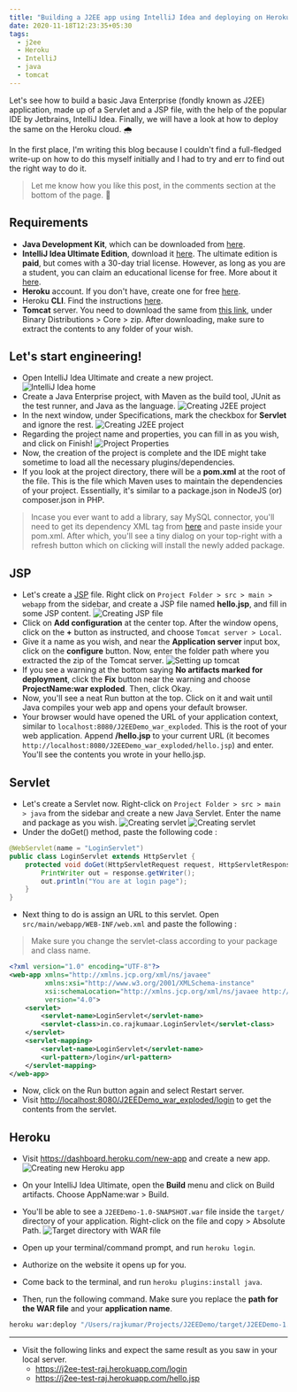 ```yaml
---
title: "Building a J2EE app using IntelliJ Idea and deploying on Heroku"
date: 2020-11-18T12:23:35+05:30
tags:
  - j2ee
  - Heroku
  - IntelliJ
  - java
  - tomcat
---
```


Let's see how to build a basic Java Enterprise (fondly known as J2EE) application, made up of a Servlet and a JSP file, with the help of the popular IDE by Jetbrains, IntelliJ Idea. Finally, we will have a look at how to deploy the same on the Heroku cloud. 🌧

In the first place, I'm writing this blog because I couldn't find a full-fledged write-up on how to do this myself initially and I had to try and err to find out the right way to do it.

> Let me know how you like this post, in the comments section at the bottom of the page. 😬

## Requirements
- **Java Development Kit**, which can be downloaded from [here](https://www.oracle.com/in/java/technologies/javase-downloads.html).
- **IntelliJ Idea Ultimate Edition**, download it [here](https://www.jetbrains.com/idea/download). The ultimate edition is **paid**, but comes with a 30-day trial license. However, as long as you are a student, you can claim an educational license for free. More about it [here](https://www.jetbrains.com/community/education/#students).
- **Heroku** account. If you don't have, create one for free [here](https://signup.heroku.com).
- Heroku **CLI**. Find the instructions [here](https://devcenter.heroku.com/articles/heroku-cli).
- **Tomcat** server. You need to download the same from [this link](https://tomcat.apache.org/download-90.cgi), under Binary Distributions > Core > zip. After downloading, make sure to extract the contents to any folder of your wish.

## Let's start engineering!
- Open IntelliJ Idea Ultimate and create a new project.
![IntelliJ Idea home](/j2ee/intellij-home.png)
- Create a Java Enterprise project, with Maven as the build tool, JUnit as the test runner, and Java as the language.
![Creating J2EE project](/j2ee/create-j2ee.png)
- In the next window, under Specifications, mark the checkbox for **Servlet** and ignore the rest.
![Creating J2EE project](/j2ee/create-j2ee-servlet.png)
- Regarding the project name and properties, you can fill in as you wish, and click on Finish!
![Project Properties](/j2ee/project-properties.png)
- Now, the creation of the project is complete and the IDE might take sometime to load all the necessary plugins/dependencies.
- If you look at the project directory, there will be a **pom.xml** at the root of the file. This is the file which Maven uses to maintain the dependencies of your project. Essentially, it's similar to a package.json in NodeJS (or) composer.json in PHP.
> Incase you ever want to add a library, say MySQL connector, you'll need to get its dependency XML tag from [here](https://mvnrepository.com/artifact/mysql/mysql-connector-java/8.0.21) and paste inside your pom.xml. After which, you'll see a tiny dialog on your top-right with a refresh button which on clicking will install the newly added package.

## JSP
- Let's create a [JSP](https://www.tutorialspoint.com/jsp/index.htm) file. Right click on `Project Folder > src > main > webapp` from the sidebar, and create a JSP file named __hello.jsp__, and fill in some JSP content.
![Creating JSP file](/j2ee/create-jsp.png)
- Click on **Add configuration** at the center top. After the window opens, click on the **+** button as instructed, and choose `Tomcat server > Local`.
- Give it a name as you wish, and near the **Application server** input box, click on the **configure** button. Now, enter the folder path where you extracted the zip of the Tomcat server.
![Setting up tomcat](/j2ee/tomcat-dir.png)
- If you see a warning at the bottom saying __No artifacts marked for deployment__, click the **Fix** button near the warning and choose **ProjectName:war exploded**. Then, click Okay.
- Now, you'll see a neat Run button at the top. Click on it and wait until Java compiles your web app and opens your default browser.
- Your browser would have opened the URL of your application context, similar to `localhost:8080/J2EEDemo_war_exploded`. This is the root of your web application. Append **/hello.jsp** to your current URL (it becomes `http://localhost:8080/J2EEDemo_war_exploded/hello.jsp`) and enter. You'll see the contents you wrote in your hello.jsp.

## Servlet
- Let's create a Servlet now. Right-click on `Project Folder > src > main > java` from the sidebar and create a new Java Servlet. Enter the name and package as you wish. 
![Creating servlet](/j2ee/new-servlet.png)
![Creating servlet](/j2ee/servlet.png)
- Under the doGet() method, paste the following code : 
```java
@WebServlet(name = "LoginServlet")
public class LoginServlet extends HttpServlet {
    protected void doGet(HttpServletRequest request, HttpServletResponse response) throws ServletException, IOException {
        PrintWriter out = response.getWriter();
        out.println("You are at login page");
    }
}
```
- Next thing to do is assign an URL to this servlet. Open `src/main/webapp/WEB-INF/web.xml` and paste the following : 
> Make sure you change the servlet-class according to your package and class name.
```xml
<?xml version="1.0" encoding="UTF-8"?>
<web-app xmlns="http://xmlns.jcp.org/xml/ns/javaee"
         xmlns:xsi="http://www.w3.org/2001/XMLSchema-instance"
         xsi:schemaLocation="http://xmlns.jcp.org/xml/ns/javaee http://xmlns.jcp.org/xml/ns/javaee/web-app_4_0.xsd"
         version="4.0">
    <servlet>
        <servlet-name>LoginServlet</servlet-name>
        <servlet-class>in.co.rajkumaar.LoginServlet</servlet-class>
    </servlet>
    <servlet-mapping>
        <servlet-name>LoginServlet</servlet-name>
        <url-pattern>/login</url-pattern>
    </servlet-mapping>
</web-app>
```
- Now, click on the Run button again and select Restart server. 
- Visit [http://localhost:8080/J2EEDemo_war_exploded/login](http://localhost:8080/J2EEDemo_war_exploded/login) to get the contents from the servlet.

## Heroku
- Visit https://dashboard.heroku.com/new-app and create a new app.
![Creating new Heroku app](/j2ee/heroku-new.png)
- On your IntelliJ Idea Ultimate, open the **Build** menu and click on Build artifacts. Choose AppName:war > Build.
- You'll be able to see a `J2EEDemo-1.0-SNAPSHOT.war` file inside the `target/` directory of your application. Right-click on the file and copy > Absolute Path.
![Target directory with WAR file](/j2ee/target.png)

- Open up your terminal/command prompt, and run `heroku login`.
- Authorize on the website it opens up for you.
- Come back to the terminal, and run `heroku plugins:install java`.
- Then, run the following command. Make sure you replace the **path for the WAR file** and your **application name**.
```bash
heroku war:deploy "/Users/rajkumar/Projects/J2EEDemo/target/J2EEDemo-1.0-SNAPSHOT.war" -a j2ee-test-raj
```

***
- Visit the following links and expect the same result as you saw in your local server.
  - https://j2ee-test-raj.herokuapp.com/login
  - https://j2ee-test-raj.herokuapp.com/hello.jsp